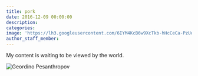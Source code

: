 ```yaml
---
title: pork
date: 2016-12-09 00:00:00
description:
categories:
image: 'https://lh3.googleusercontent.com/6IYM4KcB6w9XcTkb-hHcCeCa-PzUorYV8g8x0h9qI2V36LtXVnTocgu3jJj_qfoUyfvzXf1oMdgO8yXVT1A4lGlF1TpXMdq3kA5pHHNJ8MNEGXbd3H24xFDMv4jWQ7RPb6UThhXmdmikY0XPYCNa1MeK4mLAJXL1Cpwkz3V9s7PWUsT2aYR8gVYGe-VN_mICllGY8l_ONpFWdgLldUB4lUB27LcK12P8YfMOTVa-vD8e4jzvYlz60sWl2QTIdhjitIBZCP18Mp37-TISSZuWUXEcDCvMlq20zkkYDiD8uQtHKnh3TIqqJBj23SEyK5k4YyEGNJdhdlc_oGadkRTR1RVQvXVTsruhL8fVWeMkQigWRgcka9tIngUT0Eu85k5pGY5picUNwuPHlhJUSbfeDeSt7FSqAXC7PpMFIoKr6P5sZSNjxg0E3BowLtsBamu2O4rTzSUZqwk7wEqYQXGLAVIWn8lvUboTERmneagd-RT0BU2A_bjy-I6hS2RZ473Lek8U8HEiFQScqrdnpWq3g1JXAChP0S1R5_IkmfEW21QSzFx_KYSEPAXtxsdWNr6Kzhf7m2Ev3GtY2yE4Iy4lxP5_vDg3D9Rn8a9yEqFY5HO3ySoV-ND6=w1646-h936-no'
author_staff_member:
---
```



My content is waiting to be viewed by the world.

![Geordino Pesanthropov](http://res.cloudinary.com/maxgoldhouse/image/upload/l_text:Arial_70_bold:M%20A%20X%20G%20O%20L%20D%20H%20O%20U%20S%20E,co_rgb:FFFFFF20/w_800/v1480691751/1a_kiow05.jpg)
